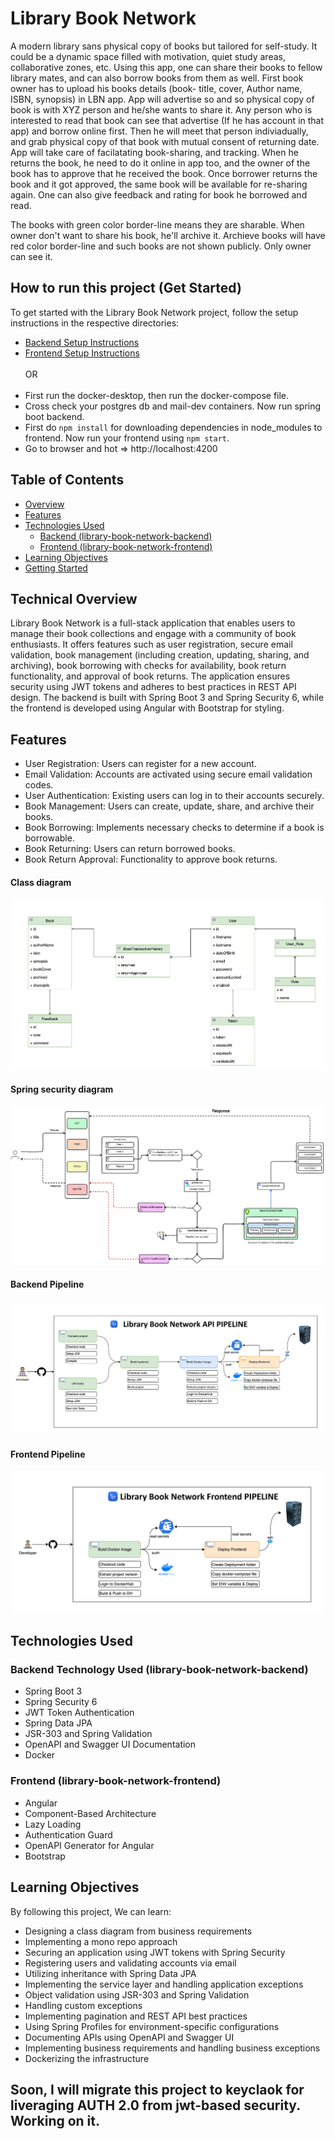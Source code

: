 # Library Book Network
A modern library sans physical copy of books but tailored for self-study. It could be a dynamic space filled with motivation,
quiet study areas, collaborative zones, etc. Using this app, one can share their books to fellow library mates, and can also
borrow books from them as well. First book owner has to upload his books details (book- title, cover, Author name, ISBN, synopsis)
in LBN app. App will advertise so and so physical copy of book is with XYZ person and he/she wants to share it.
Any person who is interested to read that book can see that advertise (If he has account in that app) and borrow online first.
Then he will meet that person indiviadually, and grab physical copy of that book with mutual consent of returning date. 
App will take care of facilatating book-sharing, and tracking. When he returns the book, he need to do it online in app too, 
and the owner of the book has to approve that he received the book. Once borrower returns the book and it got approved, 
the same book will be available for re-sharing again. One can also give feedback and rating for book he borrowed and read.

The books with green color border-line means they are sharable. When owner don't want to share his book, he'll archive it. 
Archieve books will have red color border-line and such books are not shown publicly. Only owner can see it.

## How to run this project (Get Started)

To get started with the Library Book Network project, follow the setup instructions in the respective directories: <br>

- [Backend Setup Instructions](/library-book-network-backend/README.md)
- [Frontend Setup Instructions](/library-book-network-frontend/README.md)
<br><br>
OR
<br><br>
- First run the docker-desktop, then run the docker-compose file.
- Cross check your postgres db and mail-dev containers. Now run spring boot backend.
- First do `npm install` for downloading dependencies in node_modules to frontend. Now run your frontend using `npm start`.
- Go to browser and hot => http://localhost:4200

## Table of Contents

- [Overview](#overview)
- [Features](#features)
- [Technologies Used](#technologies-used)
    - [Backend (library-book-network-backend)](#library-book-network-backend)
    - [Frontend (library-book-network-frontend)](#library-book-network-frontend)
- [Learning Objectives](#learning-objectives)
- [Getting Started](#getting-started)

## Technical Overview

Library Book Network is a full-stack application that enables users to manage their book collections and engage with a community
of book enthusiasts. It offers features such as user registration, secure email validation, book management (including creation,
updating, sharing, and archiving), book borrowing with checks for availability, book return functionality, and approval of book
returns. The application ensures security using JWT tokens and adheres to best practices in REST API design. The backend is built
with Spring Boot 3 and Spring Security 6, while the frontend is developed using Angular with Bootstrap for styling.

## Features

- User Registration: Users can register for a new account.
- Email Validation: Accounts are activated using secure email validation codes.
- User Authentication: Existing users can log in to their accounts securely.
- Book Management: Users can create, update, share, and archive their books.
- Book Borrowing: Implements necessary checks to determine if a book is borrowable.
- Book Returning: Users can return borrowed books.
- Book Return Approval: Functionality to approve book returns.

#### Class diagram
![Class diagram](screenshots/class-diagram.png)

#### Spring security diagram
![Security diagram](screenshots/security.png)

#### Backend Pipeline
![Security diagram](screenshots/be-pipeline.png)

#### Frontend Pipeline
![Security diagram](screenshots/fe-pipeline.png)

## Technologies Used

### Backend Technology Used (library-book-network-backend)

- Spring Boot 3
- Spring Security 6
- JWT Token Authentication
- Spring Data JPA
- JSR-303 and Spring Validation
- OpenAPI and Swagger UI Documentation
- Docker

### Frontend (library-book-network-frontend)

- Angular
- Component-Based Architecture
- Lazy Loading
- Authentication Guard
- OpenAPI Generator for Angular
- Bootstrap

## Learning Objectives

By following this project, We can learn:

- Designing a class diagram from business requirements
- Implementing a mono repo approach
- Securing an application using JWT tokens with Spring Security
- Registering users and validating accounts via email
- Utilizing inheritance with Spring Data JPA
- Implementing the service layer and handling application exceptions
- Object validation using JSR-303 and Spring Validation
- Handling custom exceptions
- Implementing pagination and REST API best practices
- Using Spring Profiles for environment-specific configurations
- Documenting APIs using OpenAPI and Swagger UI
- Implementing business requirements and handling business exceptions
- Dockerizing the infrastructure


## Soon, I will migrate this project to keyclaok for liveraging AUTH 2.0 from jwt-based security. Working on it.
